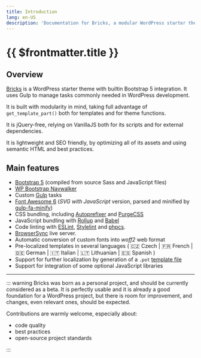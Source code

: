 ```yaml
---
title: Introduction
lang: en-US
description: 'Documentation for Bricks, a modular WordPress starter theme powered by Bootstrap 5 and Gulp'
---
```


# {{ $frontmatter.title }}

## Overview

[Bricks](https://github.com/stefanobartoletti/bricks) is a WordPress starter theme with builtin Bootstrap 5 integration. It uses Gulp to manage tasks commonly needed in WordPress development.

It is built with modularity in mind, taking full advantage of `get_template_part()` both for templates and for theme functions.

It is jQuery-free, relying on VanillaJS both for its scripts and for external dependencies.

It is lightweight and SEO friendly, by optimizing all of its assets and using semantic HTML and best practices.

## Main features

-   [Bootstrap 5](https://getbootstrap.com/) (compiled from source Sass and JavaScript files)
-   [WP Bootstrap Navwalker](https://github.com/wp-bootstrap/wp-bootstrap-navwalker)
-   Custom [Gulp](https://gulpjs.com/) tasks
-   [Font Awesome 6](https://fontawesome.com/) (*SVG with JavaScript* version, parsed and minified by [gulp-fa-minify](https://github.com/FA-Minify/gulp-fa-minify))
-   CSS bundling, including [Autoprefixer](https://autoprefixer.github.io/) and [PurgeCSS](https://purgecss.com/)
-   JavaScript bundling with [Rollup](https://www.rollupjs.org/) and [Babel](https://babeljs.io/)
-   Code linting with [ESLint](https://eslint.org/), [Stylelint](https://stylelint.io/) and [phpcs](https://github.com/squizlabs/PHP_CodeSniffer).
-   [BrowserSync](https://www.browsersync.io/) live server.
-   Automatic conversion of custom fonts into *woff2* web format
-   Pre-localized templates in several languages ( 🇨🇿 Czech | 🇫🇷 French | 🇩🇪 German | 🇮🇹 Italian | 🇱🇹 Lithuanian | 🇪🇸 Spanish )
-   Support for further localization by generation of a `.pot` [template file](https://developer.wordpress.org/themes/functionality/internationalization/)
-   Support for integration of some optional JavaScript libraries

---

::: warning
Bricks was born as a personal project, and should be currently considered as a beta. It is perfectly usable and it is already a good foundation for a WordPress project, but there is room for improvement, and changes, even relevant ones, should be expected.

Contributions are warmly welcome, especially about:

-   code quality
-   best practices
-   open-source project standards

:::
